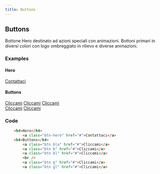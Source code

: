 ```yaml
---
title: Buttons
---
```

## Buttons
Bottone Hero destinato ad azioni speciali con animazioni.
Bottoni primari in diversi colori con logo ombreggiato in rilievo e diverse animazioni.

### Examples
<div class="library__example">
	<h4>Hero</h4>
		<a class="btn-hero" href="#">Contattaci</a>
	<h4>Buttons</h4>
		<a class="btn bla" href="#">Cliccami</a>
		<a class="btn b" href="#">Cliccami</a>
		<a class="btn bl" href="#">Cliccami</a>
		<br />
		<a class="btn g" href="#">Cliccami</a>
		<a class="btn gl" href="#">Cliccami</a>
</div>

### Code
```html
	<h4>Hero</h4>
		<a class="btn-hero" href="#">Contattaci</a>
	<h4>Buttons</h4>
		<a class="btn bla" href="#">Cliccami</a>
		<a class="btn b" href="#">Cliccami</a>
		<a class="btn bl" href="#">Cliccami</a>
		<br />
		<a class="btn g" href="#">Cliccami</a>
		<a class="btn gl" href="#">Cliccami</a>

```


